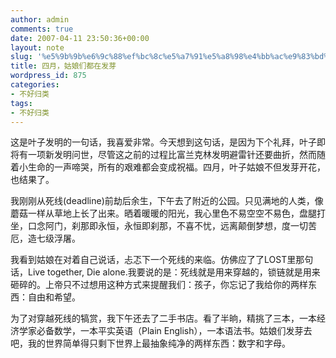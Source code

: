 ```yaml
---
author: admin
comments: true
date: 2007-04-11 23:50:36+00:00
layout: note
slug: '%e5%9b%9b%e6%9c%88%ef%bc%8c%e5%a7%91%e5%a8%98%e4%bb%ac%e9%83%bd%e5%9c%a8%e5%8f%91%e8%8a%bd'
title: 四月，姑娘们都在发芽
wordpress_id: 875
categories:
- 不好归类
tags:
- 不好归类
---
```


这是叶子发明的一句话，我喜爱非常。今天想到这句话，是因为下个礼拜，叶子即将有一项新发明问世，尽管这之前的过程比富兰克林发明避雷针还要曲折，然而随着小生命的一声啼哭，所有的艰难都会变成祝福。四月，叶子姑娘不但发芽开花，也结果了。

我刚刚从死线(deadline)前劫后余生，下午去了附近的公园。只见满地的人类，像蘑菇一样从草地上长了出来。晒着暖暖的阳光，我心里色不易空空不易色，盘腿打坐，口念阿门，刹那即永恒，永恒即刹那，不喜不忧，远离颠倒梦想，度一切苦厄，造七级浮屠。

我看到姑娘在对着自己说话，忐忑下一个死线的来临。仿佛应了了LOST里那句话，Live together, Die alone.我要说的是：死线就是用来穿越的，锁链就是用来砸碎的。上帝只不过想用这种方式来提醒我们：孩子，你忘记了我给你的两样东西：自由和希望。

为了对穿越死线的犒赏，我下午还去了二手书店。看了半晌，精挑了三本，一本经济学家必备数学，一本平实英语（Plain English），一本语法书。姑娘们发芽去吧，我的世界简单得只剩下世界上最抽象纯净的两样东西：数字和字母。
